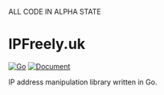 ALL CODE IN ALPHA STATE

# IPFreely.uk

[![Go](https://github.com/ipfreely-uk/go/actions/workflows/go.yml/badge.svg)](https://github.com/ipfreely-uk/go/actions/workflows/go.yml)
[![Document](https://github.com/ipfreely-uk/go/actions/workflows/document.yml/badge.svg)](https://github.com/ipfreely-uk/go/actions/workflows/document.yml)

IP address manipulation library written in Go.
